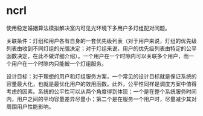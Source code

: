 # ncrl

使用稳定婚姻算法模拟解决室内可见光环境下多用户多灯组配对问题。

关联条件：灯组和用户各有自身的一套优先级列表（对于用户来说，灯组的优先级列表由收到不同灯组的光强决定；对于灯组来说，用户的优先级列表由特定的公平函数决定，在此不做详细介绍）。一个用户在一个时隙内可以关联多个用户，而一个用户在一个时隙内只能被一个灯组服务。

设计目标：对于理想的用户和灯组服务方案，一个常见的设计目标就是保证系统的容量最大化，也就是最优化用户的效用函数。此外，公平性同样是调度方案中值得考虑的因素。系统的公平性可以从两个角度得到体现：一个是在整个系统服务时间内，用户之间的平均容量差异尽量小；第二个是在服务一个用户时，尽量减少其对周围用户性能影响。
